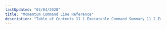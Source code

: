 ```yaml
---
lastUpdated: "03/04/2020"
title: "Momentum Command Line Reference"
description: "Table of Contents 11 1 Executable Command Summary 11 2 Executable Commands..."
---
```


